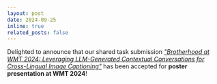 ```yaml
---
layout: post
date: 2024-09-25
inline: true
related_posts: false
---
```


Delighted to announce that our shared task submission <a href="#"><em>"Brotherhood at WMT 2024: Leveraging LLM-Generated Contextual Conversations for Cross-Lingual Image Captioning"</em></a> has been accepted for <strong>poster presentation at WMT 2024</strong>!
